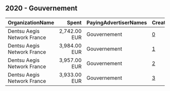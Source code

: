 ## 2020 - Gouvernement 
|OrganizationName|Spent|PayingAdvertiserNames|CreativeUrls|Impressions|Genders|AgeBrackets|CountryCodes|BillingAddresses|CandidateBallotInformation|
|:---|---:|:---|:---|---:|:---|:---|:---|:---|:---|
|Dentsu Aegis Network France|2,742.00 EUR|Gouvernement|[0](https://www.snap.com/political-ads/asset/1feff06f70e64c39b2f060840d67d292acdb033d393a2e0ca22340c1ef01010a?mediaType=mp4)|2,545,504||18-24|france|"67 Av. de Wagram,Paris,75017,FR"||
|Dentsu Aegis Network France|3,984.00 EUR|Gouvernement|[1](https://www.snap.com/political-ads/asset/6a9911b19175a1d785cadd24032c3d5923211a5ca9a73cb890c108310d8aaf6c?mediaType=mp4)|3,364,985||18-24|france|"67 Av. de Wagram,Paris,75017,FR"||
|Dentsu Aegis Network France|3,957.00 EUR|Gouvernement|[2](https://www.snap.com/political-ads/asset/3c4801400cdb684ed7754917637d603826645e352373edfc35fe05b241191752?mediaType=mp4)|3,346,585||18-24|france|"67 Av. de Wagram,Paris,75017,FR"||
|Dentsu Aegis Network France|3,933.00 EUR|Gouvernement|[3](https://www.snap.com/political-ads/asset/ddb40713525fe7d0efe7e9c9ef27a261c20de218d381a88cd5f50bb953702e69?mediaType=mp4)|3,327,499||18-24|france|"67 Av. de Wagram,Paris,75017,FR"||
